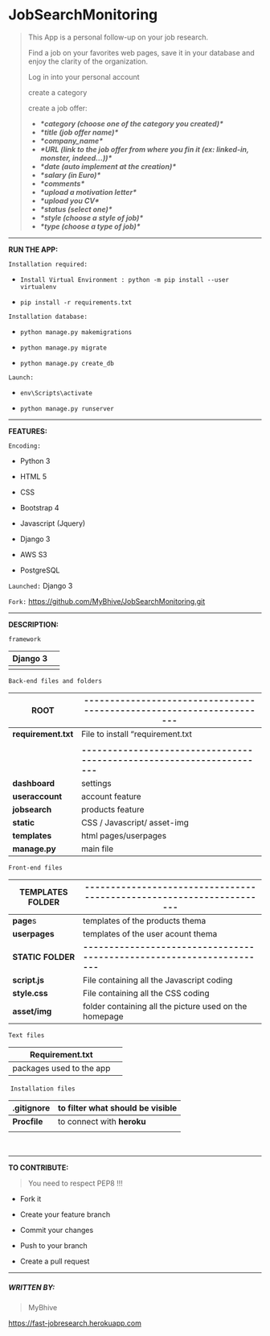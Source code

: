 # 	****JobSearchMonitoring****


> This App is a personal follow-up on your job research.
>
> Find a job on your favorites web pages, save it in your database and enjoy the clarity of the organization.
>
> Log in  into your personal account 
>
> create a category 
>
> create a job offer:
>
> - ***\*category (choose one of the category you created)\****
> - ***\*title (job offer name)\****
> - ***\*company_name\****
> - ***\*URL (link to the job offer from where you fin it (ex: linked-in, monster, indeed...))\****
> - ***\*date (auto implement at the creation)\**** 
> - ***\*salary (in Euro)\****
> - ***\*comments\**** 
> - ***\*upload a motivation letter\**** 
> - ***\*upload you CV\****
> - ***\*status (select one)\****
> - ***\*style (choose a style of job)\****
> - ***\*type (choose a type of job)\****

---------------------------------------------------------------------------------------------

[]()**RUN THE APP:**

`Installation required:`

- ```
  Install Virtual Environment : python -m pip install --user virtualenv
  ```

- ```
  pip install -r requirements.txt
  ```



`Installation database:`

- ```
  python manage.py makemigrations
  ```

- ```
  python manage.py migrate
  ```

- ```
  python manage.py create_db
  ```

  

`Launch:`

- ```
  env\Scripts\activate
  ```

- ```
  python manage.py runserver
  ```


----------------------------------------------------------------------------------------------

[]()**FEATURES:**

`Encoding:`

- Python 3

- HTML 5

- CSS

- Bootstrap 4

- Javascript (Jquery)

- Django 3

- AWS S3

- PostgreSQL

  

`Launched:`
Django 3



`Fork:`
https://github.com/MyBhive/JobSearchMonitoring.git

-----------------------------------------------------------------------------------------------

[]()**DESCRIPTION:**

`framework`

| Django 3 |      |
| -------- | ---- |
|          |      |

`Back-end files and folders`

| ROOT[]()            | --------------------------------------------------------------------- |
| ------------------- | ------------------------------------------------------------ |
| **requirement.txt** | File to install “requirement.txt                             |
|                     |                                                              |
|                     | **---------------------------------------------------------------------** |
| **dashboard**       | settings                                                     |
| **useraccount**     | account feature                                              |
| **jobsearch**       | products feature                                             |
| **static**          | CSS / Javascript/ asset-img                                  |
| **templates**       | html pages/userpages                                         |
| **manage.py**       | main file                                                    |

`Front-end files`

| **TEMPLATES FOLDER**[]() | --------------------------------------------------------------------- |
| ------------------------ | ------------------------------------------------------------ |
| **page**s                | templates of the products thema                              |
| **userpages**            | templates of the user acount thema                           |
| **STATIC FOLDER**[]()    | **---------------------------------------------------------------------** |
| **script.js**            | File containing all the Javascript coding                    |
| **style.css**            | File containing all the CSS coding                           |
| **asset/img**            | folder containing all the picture used on the homepage       |

`Text files`

| **Requirement.txt**      |      |
| ------------------------ | ---- |
| packages used to the app |      |

​	`Installation files`

| **.gitignore** | to filter what should be visible |
| -------------- | -------------------------------- |
| **Procfile**   | to connect with **heroku**       |
|                |                                  |

​	



----------------------------------------------------------------------------------------------

[]()**TO CONTRIBUTE:** 

> You need to respect PEP8 !!!  

- Fork it 

- Create your feature branch

- Commit your changes

- Push to your branch 

- Create a pull request

-----------------------------------------------------------------------------------------------

##### []()**WRITTEN BY:**

> MyBhive 

https://fast-jobresearch.herokuapp.com
